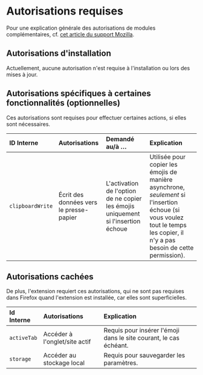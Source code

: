 # Autorisations requises

Pour une explication générale des autorisations de modules complémentaires, cf. [cet article du support Mozilla](
https://support.mozilla.org/fr/kb/messages-de-demande-de-autorisation-pour-les-extensi).

## Autorisations d'installation

Actuellement, aucune autorisation n'est requise à l'installation ou lors des mises à jour.

## Autorisations spécifiques à certaines fonctionnalités (optionnelles)

Ces autorisations sont requises pour effectuer certaines actions, si elles sont nécessaires.

|    ID Interne    | Autorisations                           | Demandé au/à …                                                                    | Explication                                                                                                                                                                 |
|:-----------------|:----------------------------------------|:----------------------------------------------------------------------------------|:----------------------------------------------------------------------------------------------------------------------------------------------------------------------------|
| `clipboardWrite` | Écrit des données vers le presse-papier | L'activation de l'option de ne copier les émojis uniquement si l'insertion échoue | Utilisée pour copier les émojis de manière asynchrone, _seulement_ si l'insertion échoue (si vous voulez tout le temps les copier, il n'y a pas besoin de cette permission).|

## Autorisations cachées
De plus, l'extension requiert ces autorisations, qui ne sont pas requises dans Firefox quand l'extension est installée, car elles sont superficielles.

| Id Interne  | Autorisations                                | Explication                                                                           |
|:------------|:---------------------------------------------|:--------------------------------------------------------------------------------------|
| `activeTab` | Accéder à l'onglet/site actif                | Requis pour insérer l'émoji dans le site courant, le cas échéant.                     |
| `storage`   | Accéder au stockage local                    | Requis pour sauvegarder les paramètres.                                               |
